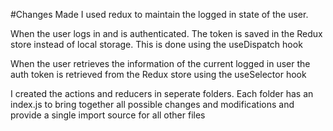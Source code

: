 #Changes Made
I used redux to maintain the logged in state of the user.

When the user logs in and is authenticated. The token is saved in the 
Redux store instead of local storage. This is done using the useDispatch
hook

When the user retrieves the information of the current logged in user
the auth token is retrieved from the Redux store using the useSelector
hook

I created the actions and reducers in seperate folders. Each folder has 
an index.js to bring together all possible changes and modifications
and provide a single import source for all other files
